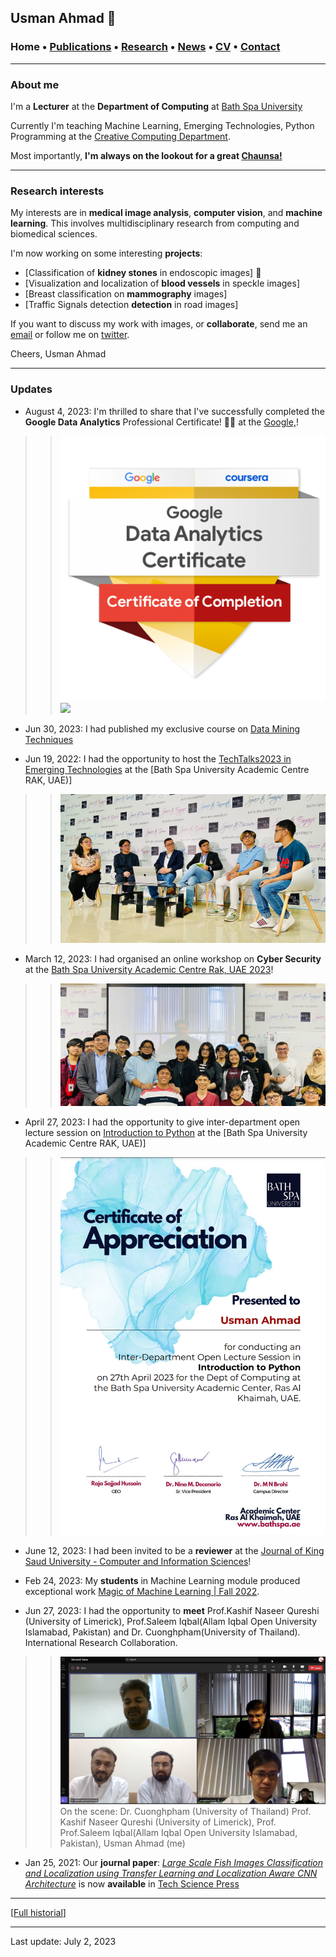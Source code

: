 ## Usman Ahmad 🗻

###  Home • [Publications](/publications) • [Research](/research) • [News](/news) • [CV](/brief_cv)  • [Contact](/contact)
---

  
### About me 

I'm a **Lecturer** at the **Department of Computing** at <a href="https://bathspa.ae/" target="_blank">Bath Spa University</a>

Currently I'm teaching Machine Learning, Emerging Technologies, Python Programming at the [Creative Computing Department](https://www.ccstuds.com/).



Most importantly, **I'm always on the lookout for a great <a href="https://en.wikipedia.org/wiki/Chaunsa" target="_blank">Chaunsa!</a>**
  
  
---

### Research interests

My interests are in **medical image analysis**, **computer vision**,  and **machine learning**. This involves multidisciplinary research from computing and biomedical sciences. 

  
I'm now working on some interesting **projects**:

*  [Classification of **kidney stones** in endoscopic images] 📌
*  [Visualization and localization of **blood vessels** in speckle images]
*  [Breast classification on **mammography** images] 
*  [Traffic Signals detection **detection** in road images] 


If you want to discuss my work with images, or **collaborate**, send me an [email](mailto:usmanahmad50@outlook.com?subject=%20Hello,%20Usman)  or follow me on <a href="https://twitter.com/usmanahmaad50" target="_blank">twitter</a>.


Cheers,
Usman Ahmad

---

### Updates

* August 4, 2023: I'm thrilled to share that I've successfully completed the **Google Data Analytics** Professional Certificate! 🚀💼
  at the <a href="https://www.credly.com/badges/5701d784-658e-447e-a2ed-12a88dfde320" target="_blank">Google,</a>!
>> ![ ](/files/badge.png)
>> ![ ](/files/certificate.png)






* Jun 30, 2023: I had published my exclusive course on  [Data Mining Techniques](https://usmanahmad.gitbook.io/data-mining-techniques/)

* Jun 19, 2022: I had the opportunity to host the [TechTalks2023 in Emerging Technologies](https://www.ccstuds.com/post/techtalks2023-in-emerging-technologies) at the [Bath Spa University Academic Centre RAK, UAE)]
>> ![ ](/files/techtalks.webp)

* March 12, 2023: I had organised an online workshop on **Cyber Security** at the <a href="https://www.ccstuds.com/post/cc-dept-organizes-another-seminar-and-workshop-on-cyber-security" target="_blank">Bath Spa University Academic Centre Rak, UAE 2023</a>!
>> ![ ](/files/cyberworkshop.jpg)


* April 27, 2023: I had the opportunity to give inter-department open lecture session on  [Introduction to Python](https://www.ccstuds.com/) at the [Bath Spa University Academic Centre RAK, UAE)]
>> ![ ](/files/interdepartment.png)



* June 12, 2023: I had been invited to be a **reviewer** at the <a href="https://www.editorialmanager.com/jksucis/default2.aspx?pg=login.asp&username=&a=r" target="_blank">Journal of King Saud University - Computer and Information Sciences</a>!



* Feb 24, 2023: My **students** in Machine Learning module produced exceptional work <a href="https://www.ccstuds.com/post/machine-learning-fall-2022" target="_blank">Magic of Machine Learning | Fall 2022</a>.


* Jun 27, 2023: I had the opportunity to **meet** Prof.Kashif Naseer Qureshi (University of Limerick), Prof.Saleem Iqbal(Allam Iqbal Open University Islamabad, Pakistan) and Dr. Cuonghpham(University of Thailand). International Research Collaboration.

>> ![ ](/files/meeting.png)
>> On the scene: Dr. Cuonghpham (University of Thailand) Prof. Kashif Naseer Qureshi (University of Limerick), Prof. Prof.Saleem Iqbal(Allam Iqbal Open University Islamabad, Pakistan), Usman Ahmad (me)

* Jan 25, 2021:  Our **journal paper**: *<a href="https://www.techscience.com/csse/v45n2/50415/pdf" target="_blank">Large Scale Fish Images Classification and Localization using Transfer
Learning and Localization Aware CNN Architecture</a>* is now **available** in <a href="https://www.techscience.com/csse/v45n2/50415/pdf" target="_blank">Tech Science Press</a>


---

[[Full historial](/news)]


--- 
Last update: July 2, 2023 
